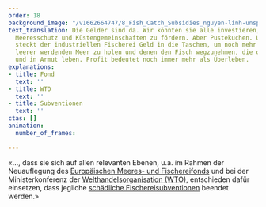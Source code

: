 ```yaml
---
order: 18
background_image: "/v1662664747/8_Fish_Catch_Subsidies_nguyen-linh-unsplash_kkuemk_hd3wib.jpg"
text_translation: Die Gelder sind da. Wir könnten sie alle investieren, um wirksamen
  Meeresschutz und Küstengemeinschaften zu fördern. Aber Pustekuchen. Unsere Politik
  steckt der industriellen Fischerei Geld in die Taschen, um noch mehr aus dem immer
  leerer werdenden Meer zu holen und denen den Fisch wegzunehmen, die ohne ihn verhungern
  und in Armut leben. Profit bedeutet noch immer mehr als Überleben.
explanations:
- title: Fond
  text: ''
- title: WTO
  text: ''
- title: Subventionen
  text: ''
ctas: []
animation:
  number_of_frames: 

---
```

«…, dass sie sich auf allen relevanten Ebenen, u.a. im Rahmen der Neuauflegung des [Europäischen Meeres- und Fischereifonds](# "Fond") und bei der Ministerkonferenz der [Welthandelsorganisation (WTO)](# "WTO"), entschieden dafür einsetzen, dass jegliche [schädliche Fischereisubventionen](# "Subventionen") beendet werden.»